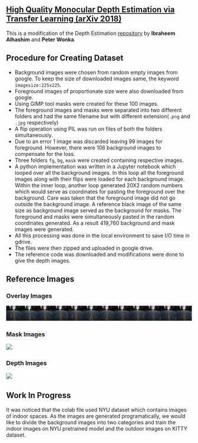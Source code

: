## [High Quality Monocular Depth Estimation via Transfer Learning (arXiv 2018)](https://arxiv.org/abs/1812.11941)
This is a modification of the Depth Estimation [repository](https://github.com/ialhashim/DenseDepth) by **Ibraheem Alhashim** and **Peter Wonka**.



## Procedure for Creating Dataset

- Background images were chosen from random empty images from google. To keep the size of downloaded images same, the keyword `imagesize:225x225`.
- Foreground images of proportionate size were also downloaded from google.
- Using GIMP tool masks were created for these 100 images.
- The foreground images and masks were separated into two different folders and had the same filename but with different extension(`.png` and `.jpg` respectively)
- A flip operation using PIL was run on files of both the folders simultaneously.
- Due to an error 1 image was discarded leaving 99 images for foreground. However, there were 106 background images to compensate for the loss.
- Three folders `fg`, `bg`, `mask` were created containing respective images.
- A python implementation was written in a Jupyter notebook which looped over all the background images. In this loop all the foreground images along with their flips were loaded for each background image. Within the inner loop, another loop generated 20X2 random numbers which would serve as coordinates for pasting the foreground over the background. Care was taken that the foreground image did not go outside the background image. A reference black image of the same size as background image served as the background for masks. The foreground and masks were simultaneously pasted in the random coordinates generated. As a result 419,760 background and mask images were generated.
- All this processing was done in the local environment to save I/O time in gdrive.
- The files were then zipped and uploaded in google drive.
- The reference code was downloaded and modifications were done to give the depth images.



## Reference Images

### Overlay Images

![](overlay_strip.jpg)



### Mask Images

![](C:\DenseDepth\mask_strip.jpg)



### Depth Images

![](C:\DenseDepth\depth_strip.jpg)



## Work In Progress

It was noticed that the colab file used NYU dataset which contains images of indoor spaces. As the images are generated programatically, we would like to divide the background images into two categories and train the indoor images on NYU pretrained model and the outdoor images on KITTY dataset.